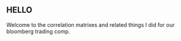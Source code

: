 ## HELLO
Welcome to the correlation matrixes and related things I did for our bloomberg trading comp.
